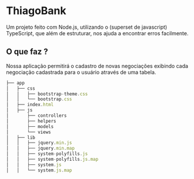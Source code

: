 # ThiagoBank

Um projeto feito com Node.js, utilizando o (superset de javascript) TypeScript, que além de estruturar, nos ajuda a encontrar erros facilmente.

## O que faz ?

Nossa aplicação permitirá o cadastro de novas negociações exibindo cada negociação cadastrada para o usuário através de uma tabela.

```javascript
├── app
│   ├── css
│   │   ├── bootstrap-theme.css
│   │   └── bootstrap.css
│   ├── index.html
│   ├── js
│       ├── controllers
│       ├── helpers
│       ├── models
│       └── views
│   ├── lib
│   │   ├── jquery.min.js
│   │   ├── jquery.min.map
│   │   ├── system-polyfills.js
│   │   ├── system-polyfills.js.map
│   │   ├── system.js
│   │   └── system.js.map
```
